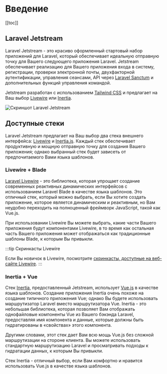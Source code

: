 # Введение

[[toc]]

## Laravel Jetstream

Laravel Jetstream - это красиво оформленный стартовый набор приложений для Laravel, который обеспечивает идеальную отправную точку для Вашего следующего приложения Laravel. Jetstream обеспечивает реализацию для Вашего приложения входа в систему, регистрации, проверки электронной почты, двухфакторной аутентификации, управления сеансами, API через [Laravel Sanctum](https://github.com/laravel/sanctum) и дополнительных функций управления командой.

Jetstream разработан с использованием [Tailwind CSS](https://tailwindcss.com) и предлагает на Ваш выбор [Livewire](./stacks/livewire.md) или [Inertia](./stacks/inertia.md).

![Скриншот Laravel Jetstream](./../assets/img/preview-2.png)

## Доступные стеки

Laravel Jetstream предлагает на Ваш выбор два стека внешнего интерфейса: [Livewire](https://laravel-livewire.com) и [Inertia.js](https://inertiajs.com). Каждый стек обеспечивает продуктивную и мощную отправную точку для создания Вашего приложения; однако выбранный стек будет зависеть от предпочитаемого Вами языка шаблонов.

### Livewire + Blade

[Laravel Livewire](https://laravel-livewire.com) - это библиотека, которая упрощает создание современных реактивных динамических интерфейсов с использованием Laravel Blade в качестве языка шаблонов. Это отличный стек, который можно выбрать, если Вы хотите создать приложение, которое является динамическим и реактивным, но Вам неудобно переходить на полноценный фреймворк JavaScript, такой как Vue.js.

При использовании Livewire Вы можете выбрать, какие части Вашего приложения будут компонентами Livewire, в то время как остальная часть Вашего приложения может отображаться как традиционные шаблоны Blade, к которым Вы привыкли.

:::tip Скринкасты Livewire

Если Вы новичок в Livewire, посмотрите [скринкасты, доступные на веб-сайте Livewire](https://laravel-livewire.com/screencasts/installation).
:::

### Inertia + Vue

Стек [Inertia](https://inertiajs.com), предоставленный Jetstream, использует [Vue.js](https://vuejs.org) в качестве языка шаблонов. Создание приложения Inertia очень похоже на создание типичного приложения Vue; однако Вы будете использовать маршрутизатор Laravel вместо маршрутизатора Vue. Inertia - это небольшая библиотека, которая позволяет Вам отображать однофайловые компоненты Vue из Вашего бэкэнда Laravel, предоставляя имя компонента и данные, которые должны быть гидратированы в «свойствах» этого компонента.

Другими словами, этот стек дает Вам всю мощь Vue.js без сложной маршрутизации на стороне клиента. Вы можете использовать стандартную маршрутизацию Laravel и просматривать подходы к гидратации данных, к которым Вы привыкли.

Стек Inertia - отличный выбор, если Вам комфортно и нравится использовать Vue.js в качестве языка шаблонов.
